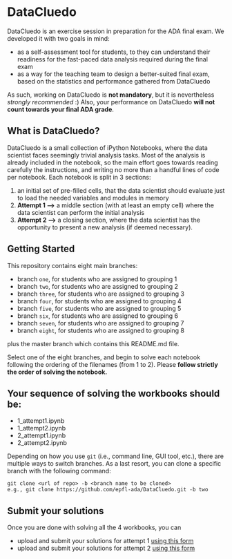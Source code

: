 # DataCluedo

DataCluedo is an exercise session in preparation for the ADA final exam. We developed it with two goals in mind:
* as a self-assessment tool for students, to they can understand their readiness for the fast-paced data analysis required during the final exam
* as a way for the teaching team to design a better-suited final exam, based on the statistics and performance gathered from DataCluedo

As such, working on DataCluedo is **not mandatory**, but it is nevertheless *strongly recommended* :)
Also, your performance on DataCluedo **will not count towards your final ADA grade**.

## What is DataCluedo?

DataCluedo is a small collection of iPython Notebooks, where the data scientist faces seemingly trivial analysis tasks. Most of the analysis is already included in the notebook, so the main effort goes towards reading carefully the instructions, and writing no more than a handful lines of code per notebook. Each notebook is split in 3 sections:
1. an initial set of pre-filled cells, that the data scientist should evaluate just to load the needed variables and modules in memory
2. **Attempt 1 -->** a middle section (with at least an empty cell) where the data scientist can perform the initial analysis
3. **Attempt 2 -->** a closing section, where the data scientist has the opportunity to present a new analysis (if deemed necessary).


## Getting Started
This repository contains eight main branches:
* branch `one`, for students who are assigned to grouping 1
* branch `two`, for students who are assigned to grouping 2
* branch `three`, for students who are assigned to grouping 3
* branch `four`, for students who are assigned to grouping 4
* branch `five`, for students who are assigned to grouping 5
* branch `six`, for students who are assigned to grouping 6
* branch `seven`, for students who are assigned to grouping 7
* branch `eight`, for students who are assigned to grouping 8

plus the master branch which contains this README.md file.

Select one of the eight branches, and begin to solve each notebook following the ordering of the filenames (from 1 to 2). Please **follow strictly the order of solving the notebook.**

## Your sequence of solving the workbooks should be: 
* 1_attempt1.ipynb
* 1_attempt2.ipynb
* 2_attempt1.ipynb
* 2_attempt2.ipynb

Depending on how you use `git` (i.e., command line, GUI tool, etc.), there are multiple ways to switch branches. As a last resort, you can clone a specific branch with the following command:
```
git clone <url of repo> -b <branch name to be cloned>
e.g., git clone https://github.com/epfl-ada/DataCluedo.git -b two
```

## Submit your solutions
Once you are done with solving all the 4 workbooks, you can 
* upload and submit your solutions for attempt 1 [using this form](https://goo.gl/forms/sLBd48WoZDv9KmRt1)
* upload and submit your solutions for attempt 2 [using this form](https://goo.gl/forms/5cnCf4wUkS1sAkYg1)
